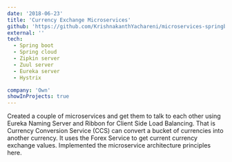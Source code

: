 ```yaml
---
date: '2018-06-23'
title: 'Currency Exchange Microservices'
github: 'https://github.com/KrishnakanthYachareni/microservices-springboot-spring-cloud'
external: ''
tech:
  - Spring boot
  - Spring cloud
  - Zipkin server
  - Zuul server
  - Eureka server
  - Hystrix

company: 'Own'
showInProjects: true
---
```


Created a couple of microservices and get them to talk to each other using Eureka Naming Server and Ribbon for Client Side Load Balancing. That is Currency Conversion Service (CCS) can convert a bucket of currencies into another currency. It uses the Forex Service to get current currency exchange values. Implemented the microservice architecture principles here.
